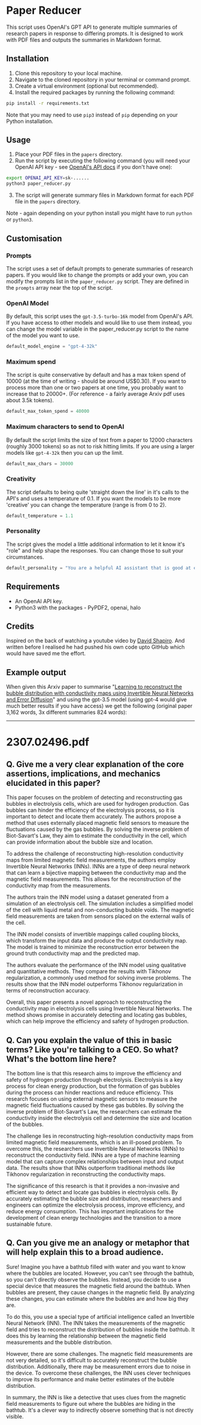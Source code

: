 # Paper Reducer

This script uses OpenAI's GPT API to generate multiple summaries of research papers in response to differing prompts. It is designed to work with PDF files and outputs the summaries in Markdown format.

## Installation

1. Clone this repository to your local machine.
2. Navigate to the cloned repository in your terminal or command prompt.
3. Create a virtual environment (optional but recommended).
4. Install the required packages by running the following command:
```sh
pip install -r requirements.txt
```
Note that you may need to use `pip3` instead of `pip` depending on your Python installation.

## Usage

1. Place your PDF files in the `papers` directory.
2. Run the script by executing the following command (you will need your OpenAI API key - see [OpenAI's API docs](https://platform.openai.com/account/api-keys) if you don't have one):
```sh
export OPENAI_API_KEY=sk-......
python3 paper_reducer.py
```
3. The script will generate summary files in Markdown format for each PDF file in the `papers` directory.

Note - again depending on your python install you might have to run `python` or `python3`.

## Customisation
### Prompts
The script uses a set of default prompts to generate summaries of research papers. If you would like to change the prompts or add your own, you can modify the prompts list in the `paper_reducer.py` script. They are defined in the `prompts` array near the top of the script.

### OpenAI Model
By default, this script uses the `gpt-3.5-turbo-16k` model from OpenAI's API. If you have access to other models and would like to use them instead, you can change the model variable in the paper_reducer.py script to the name of the model you want to use.
```python
default_model_engine = "gpt-4-32k"
```

### Maximum spend
The script is quite conservative by default and has a max token spend of 10000 (at the time of writing - should be around US$0.30).  If you want to process more than one or two papers at one time, you probably want to increase that to 20000+.  (For reference - a fairly average Arxiv pdf uses about 3.5k tokens).
```python
default_max_token_spend = 40000
```

### Maximum characters to send to OpenAI
By default the script limits the size of text from a paper to 12000 characters (roughly 3000 tokens) so as not to risk hitting limits.  If you are using a larger models like `gpt-4-32k` then you can up the limit.
```python
default_max_chars = 30000
```

### Creativity
The script defaults to being quite 'straight down the line' in it's calls to the API's and uses a temperature of 0.1.  If you want the models to be more 'creative' you can change the temperature (range is from 0 to 2).
```python
default_temperature = 1.1
```

### Personality
The script gives the model a little additional information to let it know it's "role" and help shape the responses.  You can change those to suit your circumstances.
```python
default_personality = "You are a helpful AI assistant that is good at explaining things to 15yr old students."
```
## Requirements

* An OpenAI API key.
* Python3 with the packages - PyPDF2, openai, halo

## Credits

Inspired on the back of watching a youtube video by [David Shapiro](https://www.youtube.com/@DavidShapiroAutomator).  And written before I realised he had pushed his own code upto GitHub which would have saved me the effort.

## Example output
When given this Arxiv paper to summarise "[Learning to reconstruct the bubble distribution with conductivity
maps using Invertible Neural Networks and Error Diffusion](https://arxiv.org/ftp/arxiv/papers/2307/2307.02496.pdf)" and using the gpt-3.5 model (using gpt-4 would give much better results if you have access) we get the following (original paper 3,162 words, 3x different summaries 824 words):

---
# 2307.02496.pdf

## Q. Give me a very clear explanation of the core assertions, implications, and mechanics elucidated in this paper?

This paper focuses on the problem of detecting and reconstructing gas bubbles in electrolysis cells, which are used for hydrogen production. Gas bubbles can hinder the efficiency of the electrolysis process, so it is important to detect and locate them accurately. The authors propose a method that uses externally placed magnetic field sensors to measure the fluctuations caused by the gas bubbles. By solving the inverse problem of Biot-Savart's Law, they aim to estimate the conductivity in the cell, which can provide information about the bubble size and location.

To address the challenge of reconstructing high-resolution conductivity maps from limited magnetic field measurements, the authors employ Invertible Neural Networks (INNs). INNs are a type of deep neural network that can learn a bijective mapping between the conductivity map and the magnetic field measurements. This allows for the reconstruction of the conductivity map from the measurements.

The authors train the INN model using a dataset generated from a simulation of an electrolysis cell. The simulation includes a simplified model of the cell with liquid metal and non-conducting bubble voids. The magnetic field measurements are taken from sensors placed on the external walls of the cell.

The INN model consists of invertible mappings called coupling blocks, which transform the input data and produce the output conductivity map. The model is trained to minimize the reconstruction error between the ground truth conductivity map and the predicted map.

The authors evaluate the performance of the INN model using qualitative and quantitative methods. They compare the results with Tikhonov regularization, a commonly used method for solving inverse problems. The results show that the INN model outperforms Tikhonov regularization in terms of reconstruction accuracy.

Overall, this paper presents a novel approach to reconstructing the conductivity map in electrolysis cells using Invertible Neural Networks. The method shows promise in accurately detecting and locating gas bubbles, which can help improve the efficiency and safety of hydrogen production.


## Q. Can you explain the value of this in basic terms? Like you're talking to a CEO. So what? What's the bottom line here?

The bottom line is that this research aims to improve the efficiency and safety of hydrogen production through electrolysis. Electrolysis is a key process for clean energy production, but the formation of gas bubbles during the process can hinder reactions and reduce efficiency. This research focuses on using external magnetic sensors to measure the magnetic field fluctuations caused by these gas bubbles. By solving the inverse problem of Biot-Savart's Law, the researchers can estimate the conductivity inside the electrolysis cell and determine the size and location of the bubbles.

The challenge lies in reconstructing high-resolution conductivity maps from limited magnetic field measurements, which is an ill-posed problem. To overcome this, the researchers use Invertible Neural Networks (INNs) to reconstruct the conductivity field. INNs are a type of machine learning model that can capture complex relationships between input and output data. The results show that INNs outperform traditional methods like Tikhonov regularization in reconstructing the conductivity maps.

The significance of this research is that it provides a non-invasive and efficient way to detect and locate gas bubbles in electrolysis cells. By accurately estimating the bubble size and distribution, researchers and engineers can optimize the electrolysis process, improve efficiency, and reduce energy consumption. This has important implications for the development of clean energy technologies and the transition to a more sustainable future.


## Q. Can you give me an analogy or metaphor that will help explain this to a broad audience.

Sure! Imagine you have a bathtub filled with water and you want to know where the bubbles are located. However, you can't see through the bathtub, so you can't directly observe the bubbles. Instead, you decide to use a special device that measures the magnetic field around the bathtub. When bubbles are present, they cause changes in the magnetic field. By analyzing these changes, you can estimate where the bubbles are and how big they are.

To do this, you use a special type of artificial intelligence called an Invertible Neural Network (INN). The INN takes the measurements of the magnetic field and tries to reconstruct the distribution of bubbles inside the bathtub. It does this by learning the relationship between the magnetic field measurements and the bubble distribution.

However, there are some challenges. The magnetic field measurements are not very detailed, so it's difficult to accurately reconstruct the bubble distribution. Additionally, there may be measurement errors due to noise in the device. To overcome these challenges, the INN uses clever techniques to improve its performance and make better estimates of the bubble distribution.

In summary, the INN is like a detective that uses clues from the magnetic field measurements to figure out where the bubbles are hiding in the bathtub. It's a clever way to indirectly observe something that is not directly visible.
